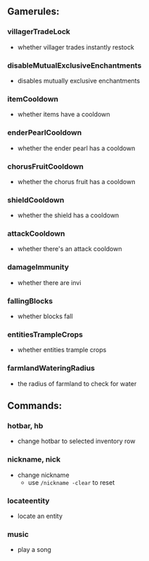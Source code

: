 ## Gamerules:
### villagerTradeLock
- whether villager trades instantly restock

### disableMutualExclusiveEnchantments
- disables mutually exclusive enchantments

### itemCooldown
- whether items have a cooldown

### enderPearlCooldown
- whether the ender pearl has a cooldown

### chorusFruitCooldown
- whether the chorus fruit has a cooldown

### shieldCooldown
- whether the shield has a cooldown

### attackCooldown
- whether there's an attack cooldown

### damageImmunity
- whether there are invi

### fallingBlocks
- whether blocks fall

### entitiesTrampleCrops
- whether entities trample crops

### farmlandWateringRadius
- the radius of farmland to check for water


## Commands:
### hotbar, hb
- change hotbar to selected inventory row 

### nickname, nick
- change nickname
  - use `/nickname -clear` to reset

### locateentity
- locate an entity

### music
- play a song